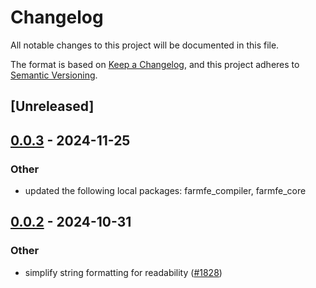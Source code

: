 # Changelog

All notable changes to this project will be documented in this file.

The format is based on [Keep a Changelog](https://keepachangelog.com/en/1.0.0/),
and this project adheres to [Semantic Versioning](https://semver.org/spec/v2.0.0.html).

## [Unreleased]

## [0.0.3](https://github.com/ErKeLost/farm/compare/farmfe_bench-v0.0.2...farmfe_bench-v0.0.3) - 2024-11-25

### Other

- updated the following local packages: farmfe_compiler, farmfe_core

## [0.0.2](https://github.com/farm-fe/farm/compare/farmfe_bench-v0.0.1...farmfe_bench-v0.0.2) - 2024-10-31

### Other

- simplify string formatting for readability ([#1828](https://github.com/farm-fe/farm/pull/1828))
